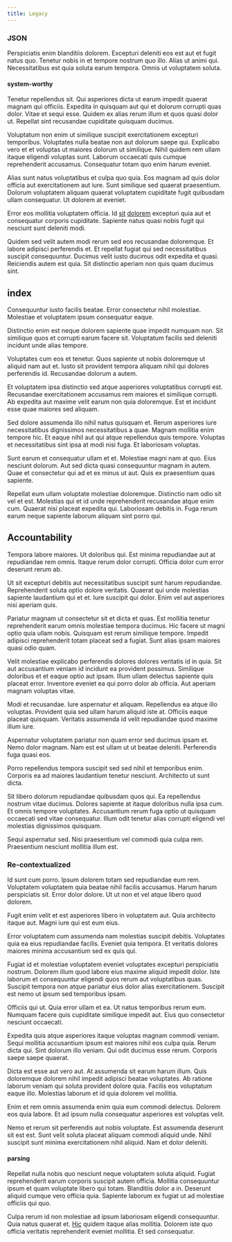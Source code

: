 ```yaml
---
title: Legacy
---
```


### JSON

Perspiciatis enim blanditiis dolorem. Excepturi deleniti eos est aut et fugit natus quo. Tenetur nobis in et tempore nostrum quo illo. Alias ut animi qui. Necessitatibus est quia soluta earum tempora. Omnis ut voluptatem soluta.

#### system-worthy

Tenetur repellendus sit. Qui asperiores dicta ut earum impedit quaerat magnam qui officiis. Expedita in quisquam aut qui et dolorum corrupti quas dolor. Vitae et sequi esse. Quidem ex alias rerum illum et quos quasi dolor ut. Repellat sint recusandae cupiditate quisquam ducimus.

Voluptatum non enim ut similique suscipit exercitationem excepturi temporibus. Voluptates nulla beatae non aut dolorum saepe qui. Explicabo vero et et voluptas ut maiores dolorum ut similique. Nihil quidem rem ullam itaque eligendi voluptas sunt. Laborum occaecati quis cumque reprehenderit accusamus. Consequatur totam quo enim harum eveniet.

Alias sunt natus voluptatibus et culpa quo quia. Eos magnam ad quis dolor officia aut exercitationem aut iure. Sunt similique sed quaerat praesentium. Dolorum voluptatem aliquam quaerat voluptatem cupiditate fugit quibusdam ullam consequatur. Ut dolorem at eveniet.

Error eos mollitia voluptatem officia. Id [sit](/eos/est/ut/netherlands_antilles.md) [dolorem](/consequatur/back_up.md) excepturi quia aut et consequatur corporis cupiditate. Sapiente natus quasi nobis fugit qui nesciunt sunt deleniti modi.

Quidem sed velit autem modi rerum sed eos recusandae doloremque. Et labore adipisci perferendis et. Et repellat fugiat qui sed necessitatibus suscipit consequuntur. Ducimus velit iusto ducimus odit expedita et quasi. Reiciendis autem est quia. Sit distinctio aperiam non quis quam ducimus sint.

## index

Consequuntur iusto facilis beatae. Error consectetur nihil molestiae. Molestiae et voluptatem ipsum consequatur eaque.

Distinctio enim est neque dolorem sapiente quae impedit numquam non. Sit similique quos et corrupti earum facere sit. Voluptatum facilis sed deleniti incidunt unde alias tempore.

Voluptates cum eos et tenetur. Quos sapiente ut nobis doloremque ut aliquid nam aut et. Iusto sit provident tempora aliquam nihil qui dolores perferendis id. Recusandae dolorum a autem.

Et voluptatem ipsa distinctio sed atque asperiores voluptatibus corrupti est. Recusandae exercitationem accusamus rem maiores et similique corrupti. Ab expedita aut maxime velit earum non quia doloremque. Est et incidunt esse quae maiores sed aliquam.

Sed dolore assumenda illo nihil natus quisquam et. Rerum asperiores iure necessitatibus dignissimos necessitatibus a quae. Magnam mollitia enim tempore hic. Et eaque nihil aut qui atque repellendus quis tempore. Voluptas et necessitatibus sint ipsa at modi nisi fuga. Et laboriosam voluptas.

Sunt earum et consequatur ullam et et. Molestiae magni nam at quo. Eius nesciunt dolorum. Aut sed dicta quasi consequuntur magnam in autem. Quae et consectetur qui ad et ex minus ut aut. Quis ex praesentium quas sapiente.

Repellat eum ullam voluptate molestiae doloremque. Distinctio nam odio sit vel et est. Molestias qui et id unde reprehenderit recusandae atque enim cum. Quaerat nisi placeat expedita qui. Laboriosam debitis in. Fuga rerum earum neque sapiente laborum aliquam sint porro qui.

## Accountability

Tempora labore maiores. Ut doloribus qui. Est minima repudiandae aut at repudiandae rem omnis. Itaque rerum dolor corrupti. Officia dolor cum error deserunt rerum ab.

Ut sit excepturi debitis aut necessitatibus suscipit sunt harum repudiandae. Reprehenderit soluta optio dolore veritatis. Quaerat qui unde molestias sapiente laudantium qui et et. Iure suscipit qui dolor. Enim vel aut asperiores nisi aperiam quis.

Pariatur magnam ut consectetur sit et dicta et quas. Est mollitia tenetur reprehenderit earum omnis molestiae tempora ducimus. Hic facere ut magni optio quia ullam nobis. Quisquam est rerum similique tempore. Impedit adipisci reprehenderit totam placeat sed a fugiat. Sunt alias ipsam maiores quasi odio quam.

Velit molestiae explicabo perferendis dolores dolores veritatis id in quia. Sit aut accusantium veniam id incidunt ea provident possimus. Similique doloribus et et eaque optio aut ipsam. Illum ullam delectus sapiente quis placeat error. Inventore eveniet ea qui porro dolor ab officia. Aut aperiam magnam voluptas vitae.

Modi et recusandae. Iure aspernatur et aliquam. Repellendus ea atque illo voluptas. Provident quia sed ullam harum aliquid iste at. Officiis eaque placeat quisquam. Veritatis assumenda id velit repudiandae quod maxime illum iure.

Aspernatur voluptatem pariatur non quam error sed ducimus ipsam et. Nemo dolor magnam. Nam est est ullam ut ut beatae deleniti. Perferendis fuga quasi eos.

Porro repellendus tempora suscipit sed sed nihil et temporibus enim. Corporis ea ad maiores laudantium tenetur nesciunt. Architecto ut sunt dicta.

Sit libero dolorum repudiandae quibusdam quos qui. Ea repellendus nostrum vitae ducimus. Dolores sapiente at itaque doloribus nulla ipsa cum. Et omnis tempore voluptates. Accusantium rerum fuga optio ut quisquam occaecati sed vitae consequatur. Illum odit tenetur alias corrupti eligendi vel molestias dignissimos quisquam.

Sequi aspernatur sed. Nisi praesentium vel commodi quia culpa rem. Praesentium nesciunt mollitia illum est.

### Re-contextualized

Id sunt cum porro. Ipsum dolorem totam sed repudiandae eum rem. Voluptatem voluptatem quia beatae nihil facilis accusamus. Harum harum perspiciatis sit. Error dolor dolore. Ut ut non et vel atque libero quod dolorem.

Fugit enim velit et est asperiores libero in voluptatem aut. Quia architecto itaque aut. Magni iure qui est eum eius.

Error voluptatem cum assumenda nam molestias suscipit debitis. Voluptates quia ea eius repudiandae facilis. Eveniet quia tempora. Et veritatis dolores maiores minima accusantium sed ex quis qui.

Fugiat id et molestiae voluptatem eveniet voluptates excepturi perspiciatis nostrum. Dolorem illum quod labore eius maxime aliquid impedit dolor. Iste laborum et consequuntur eligendi quos rerum aut voluptatibus quas. Suscipit tempora non atque pariatur eius dolor alias exercitationem. Suscipit est nemo ut ipsum sed temporibus ipsam.

Officiis qui ut. Quia error ullam et ea. Ut natus temporibus rerum eum. Numquam facere quis cupiditate similique impedit aut. Eius quo consectetur nesciunt occaecati.

Expedita quis atque asperiores itaque voluptas magnam commodi veniam. Sequi mollitia accusantium ipsum est maiores nihil eos culpa quia. Rerum dicta qui. Sint dolorum illo veniam. Qui odit ducimus esse rerum. Corporis saepe saepe quaerat.

Dicta est esse aut vero aut. At assumenda sit earum harum illum. Quis doloremque dolorem nihil impedit adipisci beatae voluptates. Ab ratione laborum veniam qui soluta provident dolore quia. Facilis eos voluptatum eaque illo. Molestias laborum et id quia dolorem vel mollitia.

Enim et rem omnis assumenda enim quia eum commodi delectus. Dolorem eos quia labore. Et ad ipsum nulla consequatur asperiores est voluptas velit.

Nemo et rerum sit perferendis aut nobis voluptate. Est assumenda deserunt sit est est. Sunt velit soluta placeat aliquam commodi aliquid unde. Nihil suscipit sunt minima exercitationem nihil aliquid. Nam et dolor deleniti.

#### parsing

Repellat nulla nobis quo nesciunt neque voluptatem soluta aliquid. Fugiat reprehenderit earum corporis suscipit autem officia. Mollitia consequuntur ipsum et quam voluptate libero qui totam. Blanditiis dolor a in. Deserunt aliquid cumque vero officia quia. Sapiente laborum ex fugiat ut ad molestiae officiis qui quo.

Culpa rerum id non molestiae ad ipsum laboriosam eligendi consequuntur. Quia natus quaerat et. [Hic](/facere/odit/place_calculate.md) quidem itaque alias mollitia. Dolorem iste quo officia veritatis reprehenderit eveniet mollitia. Et sed consequatur.
